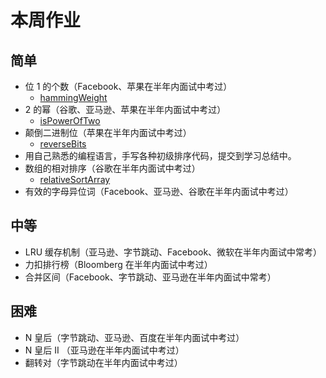 # 本周作业

## 简单

* 位 1 的个数（Facebook、苹果在半年内面试中考过）
  * [hammingWeight](./homework/hammingWeight.ts)
* 2 的幂（谷歌、亚马逊、苹果在半年内面试中考过）
  * [isPowerOfTwo](./homework/isPowerOfTwo.ts)
* 颠倒二进制位（苹果在半年内面试中考过）
  * [reverseBits](./homework/reverseBits.ts)
* 用自己熟悉的编程语言，手写各种初级排序代码，提交到学习总结中。
* 数组的相对排序（谷歌在半年内面试中考过）
  * [relativeSortArray](./homework/relativeSortArray.ts)
* 有效的字母异位词（Facebook、亚马逊、谷歌在半年内面试中考过）

## 中等

* LRU 缓存机制（亚马逊、字节跳动、Facebook、微软在半年内面试中常考）
* 力扣排行榜（Bloomberg 在半年内面试中考过）
* 合并区间（Facebook、字节跳动、亚马逊在半年内面试中常考）

## 困难

* N 皇后（字节跳动、亚马逊、百度在半年内面试中考过）
* N 皇后 II （亚马逊在半年内面试中考过）
* 翻转对（字节跳动在半年内面试中考过）
